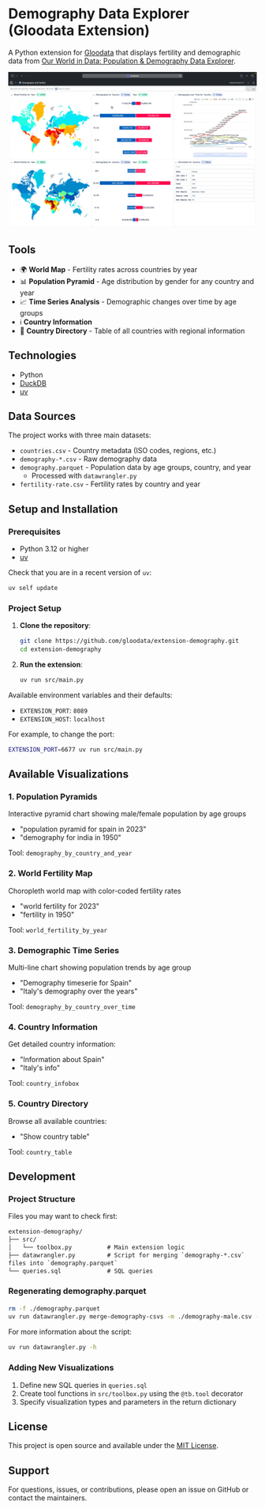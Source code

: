 # Demography Data Explorer (Gloodata Extension)

A Python extension for [Gloodata](https://gloodata.com/) that displays fertility and demographic data from [Our World in Data: Population & Demography Data Explorer](https://ourworldindata.org/explorers/population-and-demography).

![Extension Preview](https://raw.githubusercontent.com/gloodata/extension-demography/refs/heads/main/resources/ext-preview.webp)

## Tools

- 🌍 **World Map** - Fertility rates across countries by year
- 📊 **Population Pyramid** - Age distribution by gender for any country and year
- 📈 **Time Series Analysis** - Demographic changes over time by age groups
- ℹ️ **Country Information**
- 📇 **Country Directory** - Table of all countries with regional information

## Technologies

- Python
- [DuckDB](https://duckdb.org/)
- [uv](https://docs.astral.sh/uv/)

## Data Sources

The project works with three main datasets:
- `countries.csv` - Country metadata (ISO codes, regions, etc.)
- `demography-*.csv` - Raw demography data
- `demography.parquet` - Population data by age groups, country, and year
  - Processed with `datawrangler.py`
- `fertility-rate.csv` - Fertility rates by country and year

## Setup and Installation

### Prerequisites

- Python 3.12 or higher
- [uv](https://docs.astral.sh/uv/)

Check that you are in a recent version of `uv`:

```bash
uv self update
```

### Project Setup

1. **Clone the repository**:
   ```bash
   git clone https://github.com/gloodata/extension-demography.git
   cd extension-demography
   ```

2. **Run the extension**:
   ```bash
   uv run src/main.py
   ```

Available environment variables and their defaults:

- `EXTENSION_PORT`: `8089`
- `EXTENSION_HOST`: `localhost`

For example, to change the port:

```sh
EXTENSION_PORT=6677 uv run src/main.py
```

## Available Visualizations

### 1. Population Pyramids

Interactive pyramid chart showing male/female population by age groups

- "population pyramid for spain in 2023"
- "demography for india in 1950"

Tool: `demography_by_country_and_year`

### 2. World Fertility Map

Choropleth world map with color-coded fertility rates

- "world fertility for 2023"
- "fertility in 1950"

Tool: `world_fertility_by_year`

### 3. Demographic Time Series

Multi-line chart showing population trends by age group

- "Demography timeserie for Spain"
- "Italy's demography over the years"

Tool: `demography_by_country_over_time`

### 4. Country Information

Get detailed country information:

- "Information about Spain"
- "Italy's info"

Tool: `country_infobox`

### 5. Country Directory

Browse all available countries:

- "Show country table"

Tool: `country_table`

## Development

### Project Structure

Files you may want to check first:

```
extension-demography/
├── src/
│   └── toolbox.py          # Main extension logic
├── datawrangler.py         # Script for merging `demography-*.csv` files into `demography.parquet`
└── queries.sql             # SQL queries
```

### Regenerating demography.parquet


```sh
rm -f ./demography.parquet
uv run datawrangler.py merge-demography-csvs -m ./demography-male.csv -f ./demography-female.csv -b ./demography-both.csv -o ./demography.parquet
```

For more information about the script:

```sh
uv run datawrangler.py -h
```

### Adding New Visualizations

1. Define new SQL queries in `queries.sql`
2. Create tool functions in `src/toolbox.py` using the `@tb.tool` decorator
3. Specify visualization types and parameters in the return dictionary

## License

This project is open source and available under the [MIT License](LICENSE).

## Support

For questions, issues, or contributions, please open an issue on GitHub or contact the maintainers.
